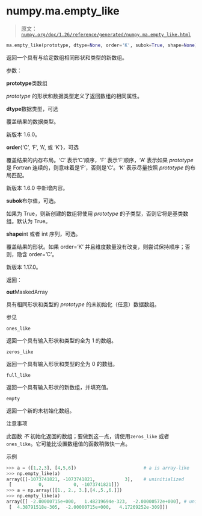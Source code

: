 # numpy.ma.empty_like

> 原文：[`numpy.org/doc/1.26/reference/generated/numpy.ma.empty_like.html`](https://numpy.org/doc/1.26/reference/generated/numpy.ma.empty_like.html)

```py
ma.empty_like(prototype, dtype=None, order='K', subok=True, shape=None) = <numpy.ma.core._convert2ma object>
```

返回一个具有与给定数组相同形状和类型的新数组。

参数：

**prototype**类数组

*prototype* 的形状和数据类型定义了返回数组的相同属性。

**dtype**数据类型，可选

覆盖结果的数据类型。

新版本 1.6.0。

**order**{‘C’, ‘F’, ‘A’, 或 ‘K’}，可选

覆盖结果的内存布局。‘C’ 表示‘C’顺序，‘F’ 表示‘F’顺序，‘A’ 表示如果 *prototype* 是 Fortran 连续的，则意味着是‘F’，否则是‘C’。‘K’ 表示尽量按照 *prototype* 的布局匹配。

新版本 1.6.0 中新增内容。

**subok**布尔值，可选。

如果为 True，则新创建的数组将使用 *prototype* 的子类型，否则它将是基类数组。默认为 True。

**shape**int 或者 int 序列，可选。

覆盖结果的形状。如果 order=’K’ 并且维度数量没有改变，则尝试保持顺序；否则，隐含 order=’C’。

新版本 1.17.0。

返回：

**out**MaskedArray

具有相同形状和类型的 *prototype* 的未初始化（任意）数据数组。

参见

`ones_like`

返回一个具有输入形状和类型的全为 1 的数组。

`zeros_like`

返回一个具有输入形状和类型的全为 0 的数组。

`full_like`

返回一个具有输入形状的新数组，并填充值。

`empty`

返回一个新的未初始化数组。

注意事项

此函数 *不* 初始化返回的数组；要做到这一点，请使用`zeros_like` 或者 `ones_like`。它可能比设置数组值的函数稍微快一点。

示例

```py
>>> a = ([1,2,3], [4,5,6])                         # a is array-like
>>> np.empty_like(a)
array([[-1073741821, -1073741821,           3],    # uninitialized
 [          0,           0, -1073741821]])
>>> a = np.array([[1., 2., 3.],[4.,5.,6.]])
>>> np.empty_like(a)
array([[ -2.00000715e+000,   1.48219694e-323,  -2.00000572e+000], # uninitialized
 [  4.38791518e-305,  -2.00000715e+000,   4.17269252e-309]]) 
```
